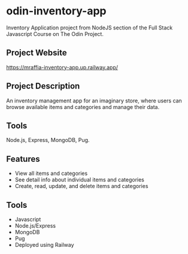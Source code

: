 # odin-inventory-app
Inventory Application project from NodeJS section of the Full Stack Javascript Course on The Odin Project.

## Project Website
https://mraffia-inventory-app.up.railway.app/

## Project Description
An inventory management app for an imaginary store, where users can browse available items and categories and manage their data.

## Tools
Node.js, Express, MongoDB, Pug.

## Features
- View all items and categories
- See detail info about individual items and categories
- Create, read, update, and delete items and categories

## Tools
- Javascript
- Node.js/Express
- MongoDB
- Pug
- Deployed using Railway